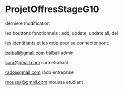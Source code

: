# ProjetOffresStageG10

derniere modification

les bouttons fonctionnels : add, update, update all, del

les identifiants et les mdp pour se connecter sont:



balbali@gmail.com	balbali		admin

sara@gmail.com		sara		etudiant

rado@gmail.com		rado		entreprise

moussa@gmail.com	moussa		etudiant